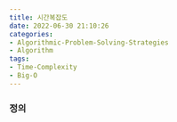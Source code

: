```yaml
---
title: 시간복잡도
date: 2022-06-30 21:10:26
categories:
- Algorithmic-Problem-Solving-Strategies
- Algorithm
tags:
- Time-Complexity
- Big-O
---
```



### 정의
